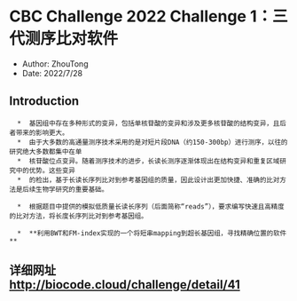 # CBC Challenge 2022 Challenge 1：三代测序比对软件

 * Author: ZhouTong                                                                             
 * Date: 2022/7/28  
## Introduction

```
  *  基因组中存在多种形式的变异，包括单核苷酸的变异和涉及更多核苷酸的结构变异，且后者带来的影响更大。
  *  由于大多数的高通量测序技术采用的是对短片段DNA（约150-300bp）进行测序，以往的研究绝大多数都集中在单
  *  核苷酸位点变异。随着测序技术的进步，长读长测序逐渐体现出在结构变异和重复区域研究中的优势。这些变异
  *  的检出，基于长读长序列比对到参考基因组的质量，因此设计出更加快捷、准确的比对方法是后续生物学研究的重要基础。

  *  根据题目中提供的模拟低质量长读长序列（后面简称“reads”），要求编写快速且高精度的比对方法，将长度长序列比对到参考基因组。

  *  **利用BWT和FM-index实现的一个将短串mapping到超长基因组，寻找精确位置的软件 **             
```

## 详细网址 http://biocode.cloud/challenge/detail/41
